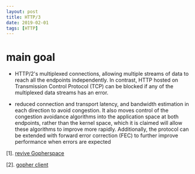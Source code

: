 ```yaml
---
layout: post
title: HTTP/3
date: 2019-02-01
tags: [HTTP]
---
```


# main goal 

* HTTP/2's multiplexed connections, allowing multiple streams of data to reach all the endpoints independently. In contrast, 
 HTTP hosted on Transmission Control Protocol (TCP) can be blocked if any of the multiplexed data streams has an error.
 
 
* reduced connection and transport latency, and bandwidth estimation in each direction to avoid congestion.
 It also moves control of the congestion avoidance algorithms into the application space at both endpoints, 
 rather than the kernel space, which it is claimed will allow these algorithms to improve more rapidly. 
 Additionally, the protocol can be extended with forward error correction (FEC) to further improve performance
 when errors are expected
 
 
 
 [1]. [revive Gopherspace](https://box.matto.nl/revivegopher.html)
 
 [2]. [gopher client](https://gopher.floodgap.com/)

